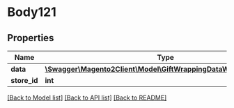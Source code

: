 # Body121

## Properties
Name | Type | Description | Notes
------------ | ------------- | ------------- | -------------
**data** | [**\Swagger\Magento2Client\Model\GiftWrappingDataWrappingInterface**](GiftWrappingDataWrappingInterface.md) |  | 
**store_id** | **int** |  | [optional] 

[[Back to Model list]](../README.md#documentation-for-models) [[Back to API list]](../README.md#documentation-for-api-endpoints) [[Back to README]](../README.md)


